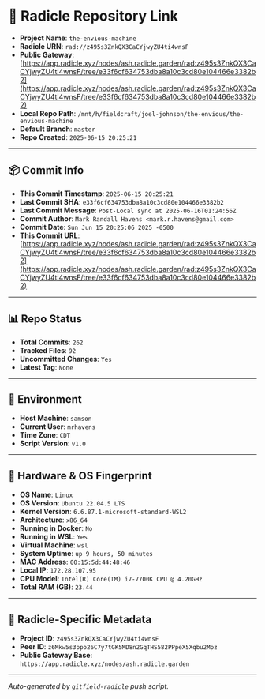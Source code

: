 # 🔗 Radicle Repository Link

- **Project Name**: `the-envious-machine`
- **Radicle URN**: `rad://z495s3ZnkQX3CaCYjwyZU4ti4wnsF`
- **Public Gateway**: [https://app.radicle.xyz/nodes/ash.radicle.garden/rad:z495s3ZnkQX3CaCYjwyZU4ti4wnsF/tree/e33f6cf634753dba8a10c3cd80e104466e3382b2](https://app.radicle.xyz/nodes/ash.radicle.garden/rad:z495s3ZnkQX3CaCYjwyZU4ti4wnsF/tree/e33f6cf634753dba8a10c3cd80e104466e3382b2)
- **Local Repo Path**: `/mnt/h/fieldcraft/joel-johnson/the-envious/the-envious-machine`
- **Default Branch**: `master`
- **Repo Created**: `2025-06-15 20:25:21`

---

## 📦 Commit Info

- **This Commit Timestamp**: `2025-06-15 20:25:21`
- **Last Commit SHA**: `e33f6cf634753dba8a10c3cd80e104466e3382b2`
- **Last Commit Message**: `Post-Local sync at 2025-06-16T01:24:56Z`
- **Commit Author**: `Mark Randall Havens <mark.r.havens@gmail.com>`
- **Commit Date**: `Sun Jun 15 20:25:06 2025 -0500`
- **This Commit URL**: [https://app.radicle.xyz/nodes/ash.radicle.garden/rad:z495s3ZnkQX3CaCYjwyZU4ti4wnsF/tree/e33f6cf634753dba8a10c3cd80e104466e3382b2](https://app.radicle.xyz/nodes/ash.radicle.garden/rad:z495s3ZnkQX3CaCYjwyZU4ti4wnsF/tree/e33f6cf634753dba8a10c3cd80e104466e3382b2)

---

## 📊 Repo Status

- **Total Commits**: `262`
- **Tracked Files**: `92`
- **Uncommitted Changes**: `Yes`
- **Latest Tag**: `None`

---

## 🧭 Environment

- **Host Machine**: `samson`
- **Current User**: `mrhavens`
- **Time Zone**: `CDT`
- **Script Version**: `v1.0`

---

## 🧬 Hardware & OS Fingerprint

- **OS Name**: `Linux`
- **OS Version**: `Ubuntu 22.04.5 LTS`
- **Kernel Version**: `6.6.87.1-microsoft-standard-WSL2`
- **Architecture**: `x86_64`
- **Running in Docker**: `No`
- **Running in WSL**: `Yes`
- **Virtual Machine**: `wsl`
- **System Uptime**: `up 9 hours, 50 minutes`
- **MAC Address**: `00:15:5d:44:48:46`
- **Local IP**: `172.28.107.95`
- **CPU Model**: `Intel(R) Core(TM) i7-7700K CPU @ 4.20GHz`
- **Total RAM (GB)**: `23.44`

---

## 🌱 Radicle-Specific Metadata

- **Project ID**: `z495s3ZnkQX3CaCYjwyZU4ti4wnsF`
- **Peer ID**: `z6Mkw5s3ppo26C7y7tGK5MD8n2GqTHS582PPpeX5Xqbu2Mpz`
- **Public Gateway Base**: `https://app.radicle.xyz/nodes/ash.radicle.garden`

---

_Auto-generated by `gitfield-radicle` push script._
